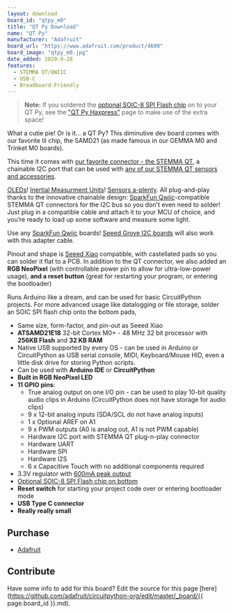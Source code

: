 ```yaml
---
layout: download
board_id: "qtpy_m0"
title: "QT Py Download"
name: "QT Py"
manufacturer: "Adafruit"
board_url: "https://www.adafruit.com/product/4600"
board_image: "qtpy_m0.jpg"
date_added: 2020-9-28
features:
  - STEMMA QT/QWIIC
  - USB-C
  - Breadboard-Friendly
---
```


> **Note:** If you soldered the [optional SOIC-8 SPI Flash chip](https://www.adafruit.com/product/4763) on to your QT Py, see the ["QT Py Haxpress"](../qtpy_m0_haxpress/) page to make use of the extra space!

What a cutie pie! Or is it... a QT Py? This diminutive dev board comes with our favorite lil chip, the SAMD21 (as made famous in our GEMMA M0 and Trinket M0 boards).

This time it comes with [our favorite connector - the STEMMA QT](http://adafruit.com/stemma), a chainable I2C port that can be used with [any of our STEMMA QT sensors and accessories](https://www.adafruit.com/category/620).

[OLEDs](https://www.adafruit.com/?q=qt+oled&main_page=category&cPath=1005&sort=BestMatch)! [Inertial Measurment Units](https://www.adafruit.com/?q=qt+imu&main_page=category&cPath=1005&sort=BestMatch)! [Sensors a-plenty](https://www.adafruit.com/?q=qt+sensor&main_page=category&cPath=1005&sort=BestMatch). All plug-and-play thanks to the innovative chainable design: [SparkFun Qwiic](https://www.sparkfun.com/qwiic)-compatible STEMMA QT connectors for the I2C bus so you don't even need to solder! Just plug in a compatible cable and attach it to your MCU of choice, and you’re ready to load up some software and measure some light.

Use any [SparkFun Qwiic](http://www.sparkfun.com/qwiic) boards! [Seeed Grove I2C boards](https://www.adafruit.com/product/4528) will also work with this adapter cable.

Pinout and shape is [Seeed Xiao](https://wiki.seeedstudio.com/Seeeduino-XIAO/) compatible, with castellated pads so you can solder it flat to a PCB. In addition to the QT connector, we also added an **RGB NeoPixel** (with controllable power pin to allow for ultra-low-power usage), **and a reset button** (great for restarting your program, or entering the bootloader)

Runs Arduino like a dream, and can be used for basic CircuitPython projects. For more advanced usage like datalogging or file storage, solder an SOIC SPI flash chip onto the bottom pads,

 * Same size, form-factor, and pin-out as Seeed Xiao
 * **ATSAMD21E18** 32-bit Cortex M0+ - 48 MHz 32 bit processor with **256KB Flash** and **32 KB RAM**
 * Native USB supported by every OS - can be used in Arduino or CircuitPython as USB serial console, MIDI, Keyboard/Mouse HID, even a little disk drive for storing Python scripts.
 * Can be used with **Arduino IDE** or **CircuitPython**
 * **Built in RGB NeoPixel LED**
 * **11 GPIO pins**:
   * True analog output on one I/O pin - can be used to play 10-bit quality audio clips in Arduino (CircuitPython does not have storage for audio clips)
   * 9 x 12-bit analog inputs (SDA/SCL do not have analog inputs)
   * 1 x Optional AREF on A1
   * 9 x PWM outputs (A0 is analog out, A1 is not PWM capable)
   * Hardware I2C port with STEMMA QT plug-n-play connector
   * Hardware UART
   * Hardware SPI
   * Hardware I2S
   * 6 x Capacitive Touch with no additional components required
 * 3.3V regulator with [600mA peak output](https://www.diodes.com/assets/Datasheets/AP2112.pdf)
 * [Optional SOIC-8 SPI Flash chip on bottom](https://www.adafruit.com/product/4763)
 * **Reset switch** for starting your project code over or entering bootloader mode
 * **USB Type C connector**
 * **Really really small**

## Purchase

* [Adafruit](https://www.adafruit.com/product/4600)

## Contribute

Have some info to add for this board? Edit the source for this page [here](https://github.com/adafruit/circuitpython-org/edit/master/_board/{{ page.board_id }}.md).
